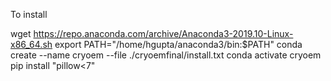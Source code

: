 To install

wget https://repo.anaconda.com/archive/Anaconda3-2019.10-Linux-x86_64.sh
export PATH="/home/hgupta/anaconda3/bin:$PATH"
conda create --name cryoem --file ./cryoemfinal/install.txt
conda activate cryoem
pip install "pillow<7"

